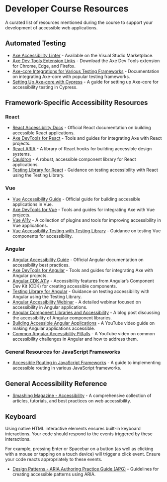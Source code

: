 # Developer Course Resources

A curated list of resources mentioned during the course to support your development of accessible web applications.

## Automated Testing

- [Axe Accessibility Linter](https://marketplace.visualstudio.com/items?itemName=deque-systems.vscode-axe-linter) - Available on the Visual Studio Marketplace.
- [Axe Dev Tools Extension Links](https://www.deque.com/axe/browser-extensions/) - Download the Axe Dev Tools extension for Chrome, Edge, and Firefox.
- [Axe-core Integrations for Various Testing Frameworks](https://www.deque.com/axe/core-documentation/integrations/) - Documentation on integrating Axe-core with popular testing frameworks.
- [Setting Up Axe-core with Cypress](https://timdeschryver.dev/blog/setting-up-cypress-with-axe-for-accessibility#set-up) - A guide for setting up Axe-core for accessibility testing in Cypress.

## Framework-Specific Accessibility Resources

### React
- [React Accessibility Docs](https://reactjs.org/docs/accessibility.html) - Official React documentation on building accessible React applications.
- [Axe DevTools for React](https://www.deque.com/axe/devtools/axe-devtools-react/) - Tools and guides for integrating Axe with React projects.
- [React ARIA](https://react-spectrum.adobe.com/react-aria/) - A library of React hooks for building accessible design systems.
- [Cauldron](https://cauldron.dequelabs.com/) - A robust, accessible component library for React applications.
- [Testing Library for React](https://testing-library.com/docs/react-testing-library/intro) - Guidance on testing accessibility with React using the Testing Library.

### Vue
- [Vue Accessibility Guide](https://v3.vuejs.org/guide/a11y-basics.html) - Official guide for building accessible applications in Vue.
- [Axe DevTools for Vue](https://www.deque.com/axe/devtools/axe-devtools-vue/) - Tools and guides for integrating Axe with Vue projects.
- [Vue A11y](https://github.com/vue-a11y) - A collection of plugins and tools for improving accessibility in Vue applications.
- [Vue Accessibility Testing with Testing Library](https://testing-library.com/docs/vue-testing-library/intro) - Guidance on testing Vue components for accessibility.

### Angular
- [Angular Accessibility Guide](https://angular.io/guide/accessibility) - Official Angular documentation on accessibility best practices.
- [Axe DevTools for Angular](https://www.deque.com/axe/devtools/axe-devtools-angular/) - Tools and guides for integrating Axe with Angular projects.
- [Angular CDK A11y](https://material.angular.io/cdk/a11y/overview) - Accessibility features from Angular’s Component Dev Kit (CDK) for creating accessible components.
- [Testing Library for Angular](https://testing-library.com/docs/angular-testing-library/intro) - Guidance on testing accessibility with Angular using the Testing Library.
- [Angular Accessibility Webinar](https://accessibility.deque.com/angular-accessibility-webinar) - A detailed webinar focused on accessibility in Angular applications.
- [Angular Component Libraries and Accessibility](https://www.deque.com/blog/angular-component-libraries-and-accessibility/) - A blog post discussing the accessibility of Angular component libraries.
- [Building Accessible Angular Applications](https://youtu.be/Gm_bD1abFXI?si=htoDPW2Ikd7THDMR) - A YouTube video guide on making Angular applications accessible.
- [Common Angular Accessibility Pitfalls](https://youtu.be/d6FJg2MW-lI?si=qzWLe-Sy6PoiPfd7) - A YouTube video on common accessibility challenges in Angular and how to address them.

### General Resources for JavaScript Frameworks
- [Accessible Routing in JavaScript Frameworks](https://www.deque.com/blog/accessible-routing-in-javascript-frameworks/) - A guide to implementing accessible routing in various JavaScript frameworks.

## General Accessibility Reference

- [Smashing Magazine - Accessibility](https://www.smashingmagazine.com/category/accessibility/) - A comprehensive collection of articles, tutorials, and best practices on web accessibility.

## Keyboard

Using native HTML interactive elements ensures built-in keyboard interactions. Your code should respond to the events triggered by these interactions.

For example, pressing Enter or Spacebar on a button (as well as clicking with a mouse or tapping on a touch device) will trigger a click event. Ensure your code reacts appropriately to these events.

- [Design Patterns - ARIA Authoring Practice Guide (APG)](https://www.w3.org/WAI/ARIA/apg/patterns/) - Guidelines for creating accessible patterns using ARIA.
